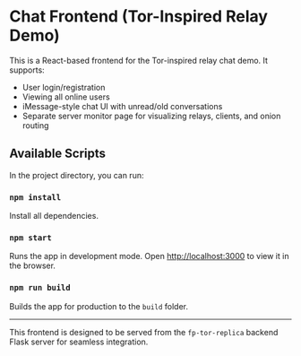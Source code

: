 # Chat Frontend (Tor-Inspired Relay Demo)

This is a React-based frontend for the Tor-inspired relay chat demo. It supports:
- User login/registration
- Viewing all online users
- iMessage-style chat UI with unread/old conversations
- Separate server monitor page for visualizing relays, clients, and onion routing

## Available Scripts

In the project directory, you can run:

### `npm install`
Install all dependencies.

### `npm start`
Runs the app in development mode. Open [http://localhost:3000](http://localhost:3000) to view it in the browser.

### `npm run build`
Builds the app for production to the `build` folder.

---

This frontend is designed to be served from the `fp-tor-replica` backend Flask server for seamless integration.
